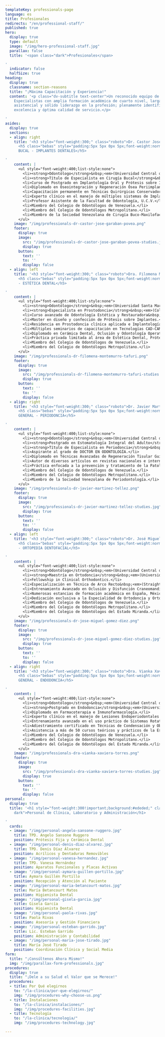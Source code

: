 ```yaml
---
templateKey: professionals-page
language: es
title: Profesionales
redirects: "/en/professional-staff/"
published: true
hero:
  display: true
  type: default
  image: "/img/hero-professional-staff.jpg"
  parallax: false
  title: '<span class="dark">Profesionales</span>

'
  indicator: false
  halfSize: true
heading:
  display: true
  classname: section-reasons
  title: "¡Máxima Capacitación y Experiencia!"
  content: '<p class="dv-subtitle text-center">Un reconocido equipo de Odontólogos
    Especialistas con amplia formación académica de cuarto nivel, larga trayectoria
    asistencial y sólido liderazgo en la profesión; plenamente identificado con la
    excelencia y óptima calidad de servicio.</p>

'
asides:
  display: true
  sections:
  - align: right
    title: '<h3 style="font-weight:300;" class="roboto">Dr. Castor José Garabán Povea</h3>
      <h5 class="bebas" style="padding:5px 5px 0px 5px;font-weight:normal;letter-spacing:2px;background:#333;color:#fff">CIRUGÍA
      BUCAL - IMPLANTES DENTALES</h5>

'
    content: |
      <ul style="font-weight:400;list-style:none">
        <li><strong>Odontólogo</strong>&nbsp;<em>(Universidad Central de Venezuela, 1994)</em>.</li>
        <li><strong>Título de Especialista en Cirugía Bucal</strong>&nbsp;<em>(Universidad Central de Venezuela, 2006)</em>.</li>
        <li>Curso de Postgrado en Implantología Oral y Prótesis sobre Implantes.</li>
        <li>Diplomado en Oseointegración y Regeneración Ósea Periimplantaria.</li>
        <li>Capacitación permanente en Técnicas Quirúrgicas Conservadoras y Microinvasivas.</li>
        <li>Experto clínico en el manejo de múltiples sistemas de Implantología Oral Avanzada.</li>
        <li>Profesor Asistente de la Facultad de Odontología, U.C.V.</li>
        <li>Miembro del Colegio de Odontólogos de Venezuela.</li>
        <li>Miembro del Colegio de Odontólogos Metropolitano.</li>
        <li>Miembro de la Sociedad Venezolana de Cirugía Buco-Maxilofacial&nbsp;<em>(S.V.C.B.M.F.)</em>.</li>
      </ul>
    image: "/img/professionals-dr-castor-jose-garaban-povea.png"
    footer:
      display: true
      image:
        src: "/img/professionals-dr-castor-jose-garaban-povea-studies.jpg"
        display: true
      button:
        text: ''
        to: ''
        display: false
  - align: left
    title: '<h3 style="font-weight:300;" class="roboto">Dra. Filomena Montemurro Tafuri</h3>
      <h5 class="bebas" style="padding:5px 5px 0px 5px;font-weight:normal;letter-spacing:2px;background:#333;color:#fff">PRÓTESIS
      - ESTÉTICA DENTAL</h5>

'
    content: |
      <ul style="font-weight:400;list-style:none">
        <li><strong>Odontólogo</strong>&nbsp;<em>(Universidad Santa María, 2001)</em>.</li>
        <li><strong>Especialista en Prostodoncia</strong>&nbsp;<em>(Collegio dei Docenti di Odontoiatria, Italia, 2003).</em></li>
        <li>Curso avanzado de Odontología Estética y Restauradora&nbsp;<em>(U.S.M., 2004).</em></li>
        <li>Master en diseño y confección de Prótesis sobre Implantes.</li>
        <li>Residencia en Prostodoncia clínica aplicada e Implantología.</li>
        <li>Múltiples seminarios de capacitación en Tecnologías CAD-CAM y Diseño de Sonrisa.</li>
        <li>Diplomado en Cerámica Dental, Oclusión y Odontología Operatoria.</li>
        <li>Práctica privada limitada al área de Estética Dental, Prótesis y Rehabilitación Oral.</li>
        <li>Miembro del Colegio de Odontólogos de Venezuela.</li>
        <li>Miembro del Colegio de Odontólogos Metropolitano.</li>
      </ul>
    image: "/img/professionals-dr-filomena-montemurro-tafuri.png"
    footer:
      display: true
      image:
        src: "/img/professionals-dr-filomena-montemurro-tafuri-studies.jpg"
        display: true
      button:
        text: ''
        to: ''
        display: false
  - align: right
    title: '<h3 style="font-weight:300;" class="roboto">Dr. Javier Martínez Téllez</h3>
      <h5 class="bebas" style="padding:5px 5px 0px 5px;font-weight:normal;letter-spacing:2px;background:#333;color:#fff">ODONTOLOGÍA
      GENERAL - PERIODONCIA</h5>

'
    content: |
      <ul style="font-weight:400;list-style:none">
        <li><strong>Odontólogo</strong>&nbsp;<em>(Universidad Central de Venezuela, 2000).</em></li>
        <li><strong>Postgrado en Estomatología Integral del Adulto</strong>&nbsp;<em>(Universidad Santa María, 2004).</em></li>
        <li><strong>Título de Especialista en Periodoncia</strong>&nbsp;<em>(Universidad Central de Venezuela, 2014).</em></li>
        <li>Aspirante al grado de DOCTOR EN ODONTOLOGÍA.</li>
        <li>Diplomado en Técnicas Avanzadas de Regeneración Tisular Guiada.</li>
        <li>Autor de diversos artículos en revistas nacionales e internacionales.</li>
        <li>Práctica enfocada a la prevención y tratamiento de la Patología Periodontal.</li>
        <li>Miembro del Colegio de Odontólogos de Venezuela.</li>
        <li>Miembro del Colegio de Odontólogos Metropolitano.</li>
        <li>Miembro de la Sociedad Venezolana de Periodontología.</li>
      </ul>
    image: "/img/professionals-dr-javier-martinez-tellez.png"
    footer:
      display: true
      image:
        src: "/img/professionals-dr-javier-martinez-tellez-studies.jpg"
        display: true
      button:
        text: ''
        to: ''
        display: false
  - align: left
    title: '<h3 style="font-weight:300;" class="roboto">Dr. José Miguel Gómez Díez</h3>
      <h5 class="bebas" style="padding:5px 5px 0px 5px;font-weight:normal;letter-spacing:2px;background:#333;color:#fff">ORTODONCIA
      - ORTOPEDIA DENTOFACIAL</h5>

'
    content: |
      <ul style="font-weight:400;list-style:none">
        <li><strong>Odontólogo</strong>&nbsp;<em>(Universidad Central de Venezuela, 1996).</em></li>
        <li><strong>Maestría en Ortodoncia</strong>&nbsp;<em>(Universidad Autónoma de Tamaulipas, México, 2003).</em></li>
        <li>Fellowship in Clinical Orthodontics.</li>
        <li>Especialización en Técnica de Arco Recto&nbsp;<em>(Straight Wire System).</em></li>
        <li>Entrenamiento Avanzado en Oclusión y Disfunción Craneomandibular.</li>
        <li>Numerosas estancias de formación académica en España, México y USA.</li>
        <li>Dedicación exclusiva a la Especialidad de Ortodoncia y Ortopedia Dentofacial.</li>
        <li>Miembro del Colegio de Odontólogos de Venezuela.</li>
        <li>Miembro del Colegio de Odontólogos Metropolitano.</li>
        <li>Miembro del Colegio de Odontólogos del Estado Miranda.</li>
      </ul>
    image: "/img/professionals-dr-jose-miguel-gomez-diez.png"
    footer:
      display: true
      image:
        src: "/img/professionals-dr-jose-miguel-gomez-diez-studies.jpg"
        display: true
      button:
        text: ''
        to: ''
        display: false
  - align: right
    title: '<h3 style="font-weight:300;" class="roboto">Dra. Vianka Xaviera Torres</h3>
      <h5 class="bebas" style="padding:5px 5px 0px 5px;font-weight:normal;letter-spacing:2px;background:#333;color:#fff">ODONTOLOGÍA
      GENERAL - ENDODONCIA</h5>

'
    content: |
      <ul style="font-weight:400;list-style:none">
        <li><strong>Odontólogo</strong>&nbsp;<em>(Universidad Central de Venezuela, 2000).</em></li>
        <li><strong>Postgrado en Endodoncia</strong>&nbsp;<em>(Universidad Autónoma de Tamaulipas, México, 2003)</em>.</li>
        <li>Diplomado en Farmacoterapia e Inmunofarmacología.</li>
        <li>Experto clínico en el manejo de Lesiones Endoperiodontales y Endoprotésicas.</li>
        <li>Entrenamiento avanzado en el uso práctico de Sistemas Rotatorios de Níquel-Titanio.</li>
        <li>Adiestramiento certificado en Técnicas de Condensación y Obturación Termoplástica.</li>
        <li>Asistencia a más de 50 cursos teóricos y prácticos de la Especialidad.</li>
        <li>Miembro del Colegio de Odontólogos de Venezuela.</li>
        <li>Miembro del Colegio de Odontólogos Metropolitano.</li>
        <li>Miembro del Colegio de Odontólogos del Estado Miranda.</li>
      </ul>
    image: "/img/professionals-dra-vianka-xaviera-torres.png"
    footer:
      display: true
      image:
        src: "/img/professionals-dra-vianka-xaviera-torres-studies.jpg"
        display: true
      button:
        text: ''
        to: ''
        display: false
personal:
  display: true
  title: '<h1 style="font-weight:300!important;background:#ededed;" class="roboto
    dark">Personal de Clínica, Laboratorio y Administración</h1>

'
  cards:
  - image: "/img/personal-angelo-sansone-ruggero.jpg"
    title: TPD. Angelo Sansone Ruggero
    position: Prótesis Fija y Cerámica Dental
  - image: "/img/personal-denis-diaz-alvarez.jpg"
    title: TPD. Denis Díaz Álvarez
    position: Acrílicos y Dentaduras Removibles
  - image: "/img/personal-vanesa-hernandez.jpg"
    title: TPD. Vanesa Hernández
    position: Aparatos Funcionales y Placas Activas
  - image: "/img/personal-aymara-guillen-portillo.jpg"
    title: Aymara Guillén Portillo
    position: Recepción y Atención al Paciente
  - image: "/img/personal-maria-betancourt-matos.jpg"
    title: María Betancourt Matos
    position: Higienista Dental
  - image: "/img/personal-gisela-garcia.jpg"
    title: Gisela García
    position: Higienista Dental
  - image: "/img/personal-paola-rivas.jpg"
    title: Paola Rivas
    position: Asesoría y Gestión Financiera
  - image: "/img/personal-esteban-garrido.jpg"
    title: Lic. Esteban Garrido
    position: Administración y Contabilidad
  - image: "/img/personal-maria-jose-tirado.jpg"
    title: María José Tirado
    position: Coordinación Clínica y Social Media
form:
  title: "¡Consúltenos Ahora Mismo!"
  img: "/img/parallax-form-professionals.jpg"
procedures:
  display: true
  title: "¡Dele a su Salud el Valor que se Merece!"
  procedures:
  - title: Por Qué elegirnos
    to: "/la-clinica/por-que-elegirnos/"
    img: "/img/procedures-why-choose-us.png"
  - title: Instalaciones
    to: "/la-clinica/instalaciones/"
    img: "/img/procedures-facilities.jpg"
  - title: Tecnología
    to: "/la-clinica/tecnologia/"
    img: "/img/procedures-technology.jpg"

---
```

